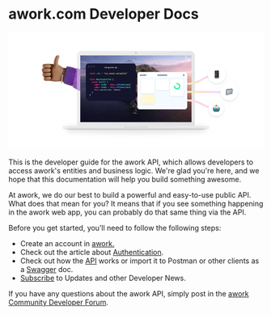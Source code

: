 # awork.com Developer Docs

![](<.gitbook/assets/New BG.png>)

This is the developer guide for the awork API, which allows developers to access awork's entities and business logic. We're glad you're here, and we hope that this documentation will help you build something awesome.

At awork, we do our best to build a powerful and easy-to-use public API. What does that mean for you? It means that if you see something happening in the awork web app, you can probably do that same thing via the API.

Before you get started, you’ll need to follow the following steps:

* Create an account in [awork.](https://www.awork.com)
* Check out the article about [Authentication](authentication.md).
* Check out how the [API](https://openapi.awork.com) works or import it to Postman or other clients as a [Swagger](https://swagger-doc.awork.com/api/swagger-combine) doc.
* [Subscribe](https://form.123formbuilder.com/form-6455567/api-newsletter-signup) to Updates and other Developer News.

If you have any questions about the awork API, simply post in the [awork Community Developer Forum](https://community.awork.com/c/developer-forum/17).
